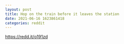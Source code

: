 ```yaml
--- 
layout: post 
title: Hop on the train before it leaves the station 
date: 2021-06-16 1623861418 
categories: reddit 
--- 
```

https://redd.it/o191zd
